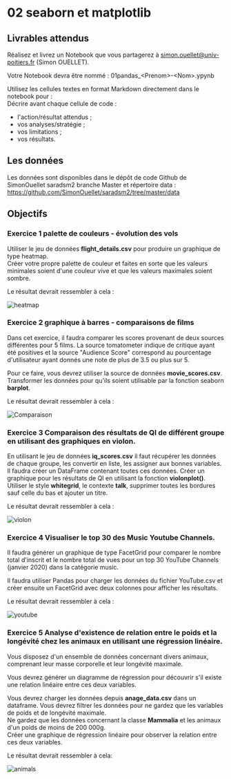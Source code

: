# 02 seaborn et matplotlib

## Livrables attendus
Réalisez et livrez un Notebook que vous partagerez à simon.ouellet@univ-poitiers.fr (Simon OUELLET).

Votre Notebook devra être nommé : 01pandas_\<Prenom\>-\<Nom\>.ypynb  

Utilisez les cellules textes en format Markdown directement dans le notebook pour :    
Décrire avant chaque cellule de code :  
- l'action/résultat attendus ;  
- vos analyses/stratégie ;  
- vos limitations ;  
- vos résultats.

## Les données

Les données sont disponibles dans le dépôt de code Github de SimonOuellet saradsm2 branche Master et répertoire data : https://github.com/SimonOuellet/saradsm2/tree/master/data 

## Objectifs

### Exercice 1 palette de couleurs - évolution des vols  

Utiliser le jeu de données **flight_details.csv** pour produire un graphique de type heatmap.  
Créer votre propre palette de couleur et faites en sorte que les valeurs minimales soient d'une couleur vive et que les valeurs maximales soient sombre.  
  
Le résultat devrait ressembler à cela : 

![heatmap](https://learning.oreilly.com/api/v2/epubs/urn:orm:book:9781800568846/files/image/B15779_04_27.jpg)


### Exercice 2 graphique à barres - comparaisons de films

Dans cet exercice, il faudra comparer les scores provenant de deux sources différentes pour 5 films. La source tomatometer indique de critique ayant été positives et la source "Audience Score" correspond au pourcentage d'utilisateur ayant donnés une note de plus de 3.5 ou plus sur 5.  

Pour ce faire, vous devrez utiliser la source de données **movie_scores.csv**. Transformer les données pour qu'ils soient utilisable par la fonction seaborn **barplot**.  
 
Le résultat devrait ressembler à cela :   

![Comparaison](https://learning.oreilly.com/api/v2/epubs/urn:orm:book:9781800568846/files/image/B15779_04_29.jpg)


### Exercice 3 Comparaison des résultats de QI de différent groupe en utilisant des graphiques en violon.  

En utilisant le jeu de données **iq_scores.csv** il faut récupérer les données de chaque groupe, les convertir en liste, les assigner aux bonnes variables.  
Il faudra créer un DataFrame contenant toutes ces données.  Créer un graphique pour les résultats de QI en utilisant la fonction **violonplot()**. Utiliser le style **whitegrid**, le contexte **talk**, supprimer toutes les bordures sauf celle du bas et ajouter un titre.  
  
Le résultat devrait ressembler à cela :   

![violon](https://learning.oreilly.com/api/v2/epubs/urn:orm:book:9781800568846/files/image/B15779_04_36.jpg)

### Exercice 4 Visualiser le top 30 des Music Youtube Channels.  

Il faudra générer un graphique de type FacetGrid pour comparer le nombre total d'inscrit et le nombre total de vues pour un top 30 YouTube Channels (janvier 2020) dans la catégorie music.  

Il faudra utiliser Pandas pour charger les données du fichier YouTube.csv et créer ensuite un FacetGrid avec deux colonnes pour afficher les résultats.  

Le résultat devrait ressembler à cela :   

![youtube](https://learning.oreilly.com/api/v2/epubs/urn:orm:book:9781800568846/files/image/B15779_04_38.jpg)

### Exercice 5 Analyse d'existence de relation entre le poids et la longévité chez les animaux en utilisant une régression linéaire.

Vous disposez d'un ensemble de données concernant divers animaux, comprenant leur masse corporelle et leur longévité maximale.  

Vous devrez générer un diagramme de régression pour découvrir s'il existe une relation linéaire entre ces deux variables.  

Vous devrez charger les données depuis **anage_data.csv** dans un dataframe. 
Vous devrez filtrer les données pour ne gardez que les variables de poids et de longévité maximale.  
Ne gardez que les données concernant la classe **Mammalia** et les animaux d'un poids de moins de 200 000g.   
Créer une graphique de régression linéaire pour observer la relation entre ces deux variables.  

Le résultat devrait ressembler à cela:  

![animals](https://learning.oreilly.com/api/v2/epubs/urn:orm:book:9781800568846/files/image/B15779_04_40.jpg)
